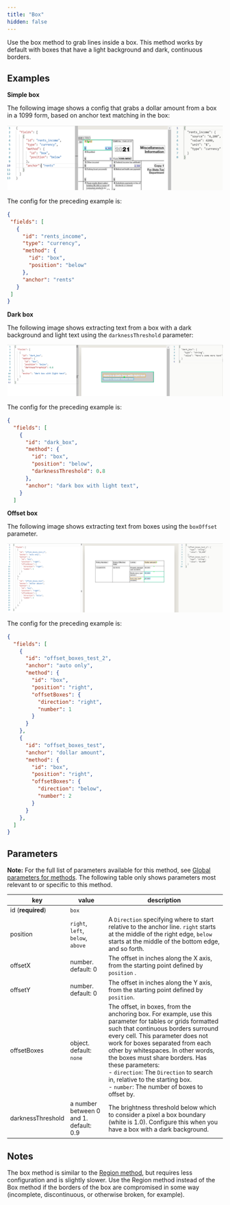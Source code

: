 ```yaml
---
title: "Box"
hidden: false
---
```

Use the box method to grab lines inside a box. This method works by default with boxes that have a light background and dark, continuous borders.  

Examples
---

**Simple box**

The following image shows a config that grabs a dollar amount from a box in a 1099 form, based on anchor text matching in the box:

![](https://raw.githubusercontent.com/sensible-hq/sensible-docs/main/readme-sync/assets/images/v0/box_1099.png)

The config for the preceding example is:

 ```json
{
  "fields": [
    {
      "id": "rents_income",
      "type": "currency",
      "method": {
        "id": "box",
        "position": "below"
      },
      "anchor": "rents"
    }
  ]
}
 ```



**Dark box**

The following image shows extracting text from a box with a dark background and light text using the `darknessThreshold` parameter:



![](https://raw.githubusercontent.com/sensible-hq/sensible-docs/main/readme-sync/assets/images/v0/box_dark.png)

The config for the preceding example is:

```json
{
  "fields": [
    {
      "id": "dark_box",
      "method": {
        "id": "box",
        "position": "below",
        "darknessThreshold": 0.8
      },
      "anchor": "dark box with light text",
    }
  ]

```

**Offset box**

The following image shows extracting text from boxes using the `boxOffset` parameter. 

![](https://raw.githubusercontent.com/sensible-hq/sensible-docs/main/readme-sync/assets/images/v0/box_offset.png)

The config for the preceding example is:

```json
{
  "fields": [
    {
      "id": "offset_boxes_test_2",
      "anchor": "auto only",
      "method": {
        "id": "box",
        "position": "right",
        "offsetBoxes": {
          "direction": "right",
          "number": 1
        }
      }
    },
    {
      "id": "offset_boxes_test",
      "anchor": "dollar amount",
      "method": {
        "id": "box",
        "position": "right",
        "offsetBoxes": {
          "direction": "below",
          "number": 2
        }
      }
    },
  ]
}
```



Parameters
----

**Note:** For the full list of parameters available for this method, see [Global parameters for methods](doc:method-object#section-global-parameters-for-methods). The following table only shows parameters most relevant to or specific to this method.

| key               | value                           | description                                                  |
| ----------------- | ------------------------------- | ------------------------------------------------------------ |
| id (**required**) | `box`                           |                                                              |
| position | `right`, `left`, `below`, `above` | A `Direction` specifying where to start relative to the anchor line. `right` starts at the middle of the right edge, `below` starts at the middle of the bottom edge, and so forth. |
| offsetX        | number. default: 0              | The offset in inches along the X axis, from the starting point defined by `position` . |
| offsetY           | number. default: 0              | The offset in inches along the Y axis, from the starting point  defined by `position`. |
| offsetBoxes       | object. default: `none`         | The offset, in boxes, from the anchoring box. For example, use this parameter for tables or grids formatted such that continuous borders surround every cell. This parameter does not work for boxes separated from each other by whitespaces. In other words, the boxes must share borders.  Has these parameters:<br/>\- `direction`: The `Direction` to search in, relative to the starting box.<br/>\- `number`: The number of boxes to offset by.<br/> |
| darknessThreshold | a number between 0 and 1. default: 0.9 | The brightness threshold below which to consider a pixel a box boundary (white is 1.0). Configure this when you have a box with a dark background. |

Notes
----

The box method is similar to the [Region method](doc:region), but requires less configuration and is slightly slower. Use the Region method instead of the Box method if the borders of the box are compromised in some way (incomplete, discontinuous, or otherwise broken, for example). 